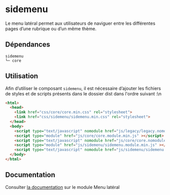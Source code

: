 # sidemenu

Le menu latéral permet aux utilisateurs de naviguer entre les différentes pages d’une rubrique ou d’un même thème.

## Dépendances
```shell
sidemenu
└─ core
```

## Utilisation
Afin d’utiliser le composant `sidemenu`, il est nécessaire d’ajouter les fichiers de styles et de scripts présents dans le dossier dist dans l'ordre suivant :\n
```html
<html>
  <head>
    <link href="css/core/core.min.css" rel="stylesheet">
    <link href="css/sidemenu/sidemenu.min.css" rel="stylesheet">
  </head>
  <body>
    <script type="text/javascript" nomodule href="js/legacy/legacy.nomodule.min.js" ></script>
    <script type="module" href="js/core/core.module.min.js" ></script>
    <script type="text/javascript" nomodule href="js/core/core.nomodule.min.js" ></script>
    <script type="module" href="js/sidemenu/sidemenu.module.min.js" ></script>
    <script type="text/javascript" nomodule href="js/sidemenu/sidemenu.nomodule.min.js" ></script>
  </body>
</html>
```

## Documentation

Consulter [la documentation](https://gouvfr.atlassian.net/wiki/spaces/DB/pages/258998801/Menu+lat+ral+-+Side+menu) sur le module Menu latéral